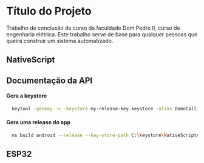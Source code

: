 
# Título do Projeto

Trabalho de conclusão de curso da faculdade Dom Pedro II, curso de engenharia elétrica.
Este trabalho serve de base para qualquer pessoas que queira construir um sistema automatizado.



## NativeScript

## Documentação da API

#### Gera a keystore

```bash
  keytool -genkey -v -keystore my-release-key.keystore -alias DomoCallidus -keyalg RSA -keysize 2048 -validity 10000

```

#### Gera uma release do app
```bash
  ns build android --release --key-store-path C:\keystore\NativeScriptApp.keystore --key-store-password 12345678 --key-store-alias DomoCallidus --key-store-alias-password 12345678
```

## ESP32